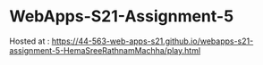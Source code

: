 # WebApps-S21-Assignment-5
Hosted at : https://44-563-web-apps-s21.github.io/webapps-s21-assignment-5-HemaSreeRathnamMachha/play.html